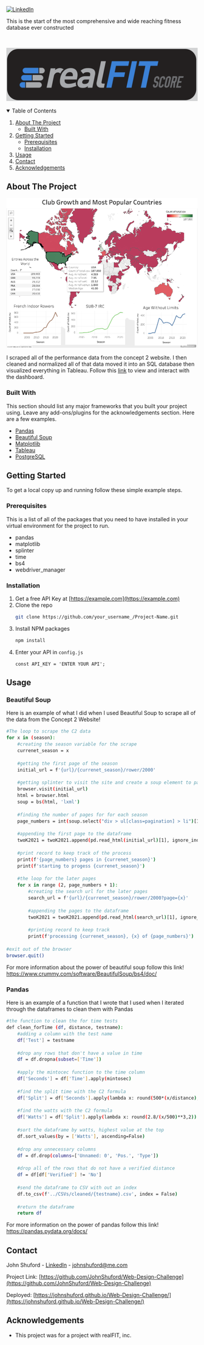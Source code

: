[![LinkedIn][linkedin-shield]](https://www.linkedin.com/in/john-shuford-data-analyst/)

This is the start of the most comprehensive and wide reaching fitness database ever constructed

<!-- PROJECT LOGO -->
<br />

  ![logo](./Images/realFIT_logo.png)



<!-- TABLE OF CONTENTS -->
<details open="open">
  <summary>Table of Contents</summary>
  <ol>
    <li>
      <a href="#about-the-project">About The Project</a>
      <ul>
        <li><a href="#built-with">Built With</a></li>
      </ul>
    </li>
    <li>
      <a href="#getting-started">Getting Started</a>
      <ul>
        <li><a href="#prerequisites">Prerequisites</a></li>
        <li><a href="#installation">Installation</a></li>
      </ul>
    </li>
    <li><a href="#usage">Usage</a></li>
    <li><a href="#contact">Contact</a></li>
    <li><a href="#acknowledgements">Acknowledgements</a></li>
  </ol>
</details>



<!-- ABOUT THE PROJECT -->
## About The Project

![Tableau Screenshot](./Images/TableauScreenShot.png)

I scraped all of the performance data from the concept 2 website. I then cleaned and normalized all of that data moved it into an SQL database then visualized everything in Tableau. Follow this [link](https://public.tableau.com/profile/john.shuford#!/vizhome/Concept2_Dashboard/ClubGrowthandPopularContries) to view and interact with the dashboard.
### Built With

This section should list any major frameworks that you built your project using. Leave any add-ons/plugins for the acknowledgements section. Here are a few examples.
* [Pandas](https://pandas.pydata.org/docs/)
* [Beautiful Soup](https://www.crummy.com/software/BeautifulSoup/bs4/doc/)
* [Matplotlib](https://matplotlib.org/stable/contents.html)
* [Tableau](https://www.tableau.com/)
* [PostgreSQL](https://www.postgresql.org/)



<!-- GETTING STARTED -->
## Getting Started

To get a local copy up and running follow these simple example steps.

### Prerequisites

This is a list of all of the packages that you need to have installed in your virtual environment for the project to run.
* pandas
* matplotlib
* splinter
* time
* bs4
* webdriver_manager


### Installation

1. Get a free API Key at [https://example.com](https://example.com)
2. Clone the repo
   ```sh
   git clone https://github.com/your_username_/Project-Name.git
   ```
3. Install NPM packages
   ```sh
   npm install
   ```
4. Enter your API in `config.js`
   ```JS
   const API_KEY = 'ENTER YOUR API';
   ```

<!-- USAGE EXAMPLES -->
## Usage
### Beautiful Soup

Here is an example of what I did when I used Beautiful Soup to scrape all of the data from the Concept 2 Website!

```sh
#The loop to scrape the C2 data
for x in (season):
    #creating the season variable for the scrape
    currenet_season = x
    
    #getting the first page of the season
    initial_url = f'{url}/{currenet_season}/rower/2000'
    
    #getting splinter to visit the site and create a soup element to parse
    browser.visit(initial_url)
    html = browser.html
    soup = bs(html, 'lxml')
    
    #finding the number of pages for for each season
    page_numbers = int(soup.select("div > ul[class=pagination] > li")[11].text)
    
    #appending the first page to the dataframe
    twoK2021 = twoK2021.append(pd.read_html(initial_url)[1], ignore_index = True)
    
    #print record to keep track of the process
    print(f'{page_numbers} pages in {currenet_season}')
    print(f'starting to progess {currenet_season}')
    
    #the loop for the later pages
    for x in range (2, page_numbers + 1):
        #creating the search url for the later pages
        search_url = f'{url}/{currenet_season}/rower/2000?page={x}'
        
        #appending the pages to the dataframe
        twoK2021 = twoK2021.append(pd.read_html(search_url)[1], ignore_index = True)
        
        #printing record to keep track
        print(f'processing {currenet_season}, {x} of {page_numbers}')

#exit out of the browser
browser.quit()
```
For more information about the power of beautiful soup follow this link! https://www.crummy.com/software/BeautifulSoup/bs4/doc/

### Pandas

Here is an example of a function that I wrote that I used when I iterated through the dataframes to clean them with Pandas

```sh
#the function to clean the for time tests
def clean_forTime (df, distance, testname):
    #adding a column with the test name
    df['Test'] = testname
    
    #drop any rows that don't have a value in time
    df = df.dropna(subset=['Time'])
    
    #apply the mintocec function to the time column
    df['Seconds'] = df['Time'].apply(mintosec)
    
    #find the split time with the C2 formula
    df['Split'] = df['Seconds'].apply(lambda x: round(500*(x/distance), 2))
    
    #find the watts with the C2 formula
    df['Watts'] = df['Split'].apply(lambda x: round(2.8/(x/500)**3,2))
    
    #sort the dataframe by watts, highest value at the top
    df.sort_values(by = ['Watts'], ascending=False)
    
    #drop any unnecessary columns
    df = df.drop(columns=['Unnamed: 0', 'Pos.', 'Type'])
    
    #drop all of the rows that do not have a verified distance
    df = df[df['Verified'] != 'No']
    
    #send the dataframe to CSV with out an index
    df.to_csv(f'../CSVs/cleaned/{testname}.csv', index = False)
    
    #return the dataframe
    return df
 ```
 For more information on the power of pandas follow this link! https://pandas.pydata.org/docs/

<!-- CONTACT -->
## Contact

John Shuford - [LinkedIn](https://www.linkedin.com/in/john-shuford-data-analyst/) - johnshuford@me.com

Project Link: [https://github.com/JohnShuford/Web-Design-Challenge](https://github.com/JohnShuford/Web-Design-Challenge)

Deployed: [https://johnshuford.github.io/Web-Design-Challenge/](https://johnshuford.github.io/Web-Design-Challenge/)

<!-- ACKNOWLEDGEMENTS -->
## Acknowledgements

* This project was for a project with realFIT, inc.


<!-- MARKDOWN LINKS & IMAGES -->
<!-- https://www.markdownguide.org/basic-syntax/#reference-style-links -->
[contributors-shield]: https://img.shields.io/github/contributors/othneildrew/Best-README-Template.svg?style=for-the-badge
[contributors-url]: https://github.com/othneildrew/Best-README-Template/graphs/contributors
[forks-shield]: https://img.shields.io/github/forks/othneildrew/Best-README-Template.svg?style=for-the-badge
[forks-url]: https://github.com/othneildrew/Best-README-Template/network/members
[stars-shield]: https://img.shields.io/github/stars/othneildrew/Best-README-Template.svg?style=for-the-badge
[stars-url]: https://github.com/othneildrew/Best-README-Template/stargazers
[issues-shield]: https://img.shields.io/github/issues/othneildrew/Best-README-Template.svg?style=for-the-badge
[issues-url]: https://github.com/othneildrew/Best-README-Template/issues
[license-shield]: https://img.shields.io/github/license/othneildrew/Best-README-Template.svg?style=for-the-badge
[license-url]: https://github.com/othneildrew/Best-README-Template/blob/master/LICENSE.txt
[linkedin-shield]: https://img.shields.io/badge/-LinkedIn-black.svg?style=for-the-badge&logo=linkedin&colorB=555
[linkedin-url]: https://linkedin.com/in/othneildrew
[product-screenshot]: images/screenshot.png
